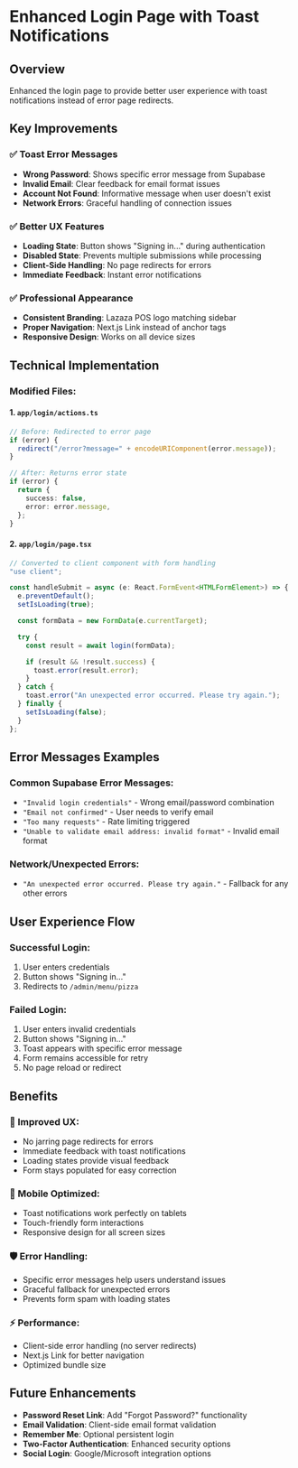 # Enhanced Login Page with Toast Notifications

## Overview

Enhanced the login page to provide better user experience with toast notifications instead of error page redirects.

## Key Improvements

### ✅ **Toast Error Messages**

- **Wrong Password**: Shows specific error message from Supabase
- **Invalid Email**: Clear feedback for email format issues
- **Account Not Found**: Informative message when user doesn't exist
- **Network Errors**: Graceful handling of connection issues

### ✅ **Better UX Features**

- **Loading State**: Button shows "Signing in..." during authentication
- **Disabled State**: Prevents multiple submissions while processing
- **Client-Side Handling**: No page redirects for errors
- **Immediate Feedback**: Instant error notifications

### ✅ **Professional Appearance**

- **Consistent Branding**: Lazaza POS logo matching sidebar
- **Proper Navigation**: Next.js Link instead of anchor tags
- **Responsive Design**: Works on all device sizes

## Technical Implementation

### Modified Files:

#### 1. **`app/login/actions.ts`**

```typescript
// Before: Redirected to error page
if (error) {
  redirect("/error?message=" + encodeURIComponent(error.message));
}

// After: Returns error state
if (error) {
  return {
    success: false,
    error: error.message,
  };
}
```

#### 2. **`app/login/page.tsx`**

```typescript
// Converted to client component with form handling
"use client";

const handleSubmit = async (e: React.FormEvent<HTMLFormElement>) => {
  e.preventDefault();
  setIsLoading(true);

  const formData = new FormData(e.currentTarget);

  try {
    const result = await login(formData);

    if (result && !result.success) {
      toast.error(result.error);
    }
  } catch {
    toast.error("An unexpected error occurred. Please try again.");
  } finally {
    setIsLoading(false);
  }
};
```

## Error Messages Examples

### **Common Supabase Error Messages:**

- `"Invalid login credentials"` - Wrong email/password combination
- `"Email not confirmed"` - User needs to verify email
- `"Too many requests"` - Rate limiting triggered
- `"Unable to validate email address: invalid format"` - Invalid email format

### **Network/Unexpected Errors:**

- `"An unexpected error occurred. Please try again."` - Fallback for any other errors

## User Experience Flow

### **Successful Login:**

1. User enters credentials
2. Button shows "Signing in..."
3. Redirects to `/admin/menu/pizza`

### **Failed Login:**

1. User enters invalid credentials
2. Button shows "Signing in..."
3. Toast appears with specific error message
4. Form remains accessible for retry
5. No page reload or redirect

## Benefits

### **🚀 Improved UX:**

- No jarring page redirects for errors
- Immediate feedback with toast notifications
- Loading states provide visual feedback
- Form stays populated for easy correction

### **📱 Mobile Optimized:**

- Toast notifications work perfectly on tablets
- Touch-friendly form interactions
- Responsive design for all screen sizes

### **🛡️ Error Handling:**

- Specific error messages help users understand issues
- Graceful fallback for unexpected errors
- Prevents form spam with loading states

### **⚡ Performance:**

- Client-side error handling (no server redirects)
- Next.js Link for better navigation
- Optimized bundle size

## Future Enhancements

- **Password Reset Link**: Add "Forgot Password?" functionality
- **Email Validation**: Client-side email format validation
- **Remember Me**: Optional persistent login
- **Two-Factor Authentication**: Enhanced security options
- **Social Login**: Google/Microsoft integration options
